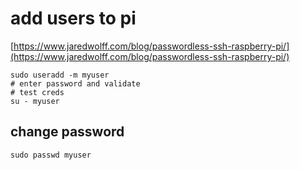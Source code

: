 # add users to pi

[https://www.jaredwolff.com/blog/passwordless-ssh-raspberry-pi/](https://www.jaredwolff.com/blog/passwordless-ssh-raspberry-pi/)

```text
sudo useradd -m myuser
# enter password and validate
# test creds
su - myuser
```

## change password

```text
sudo passwd myuser
```

